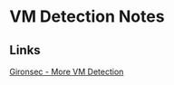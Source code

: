 # VM Detection Notes

## Links

[Gironsec - More VM Detection](https://www.gironsec.com/blog/2017/08/more-vm-detection/)

